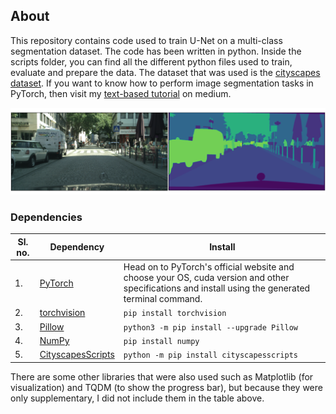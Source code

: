 ## About
This repository contains code used to train U-Net on a multi-class segmentation dataset. The code has been written in python. Inside the scripts folder, you can find all the different python files used to train, evaluate and prepare the data. The dataset that was used is the [cityscapes dataset](https://www.cityscapes-dataset.com/). If you want to know how to perform image segmentation tasks in PyTorch, then visit my [text-based tutorial](https://medium.com/@mhamdaan/multi-class-semantic-segmentation-with-u-net-pytorch-ee81a66bba89) on medium. 

![image](1.png)

### Dependencies
| Sl. no. | Dependency | Install | 
| --- | --- | --- |
| 1. | [PyTorch](https://pytorch.org/) | Head on to PyTorch's official website and choose your OS, cuda version and other specifications and install using the generated terminal command. | 
| 2. | [torchvision](https://pytorch.org/vision/stable/index.html) | ```pip install torchvision``` |
| 3. | [Pillow](https://pillow.readthedocs.io/en/stable/) | ```python3 -m pip install --upgrade Pillow``` |
| 4. | [NumPy](https://numpy.org/) | ```pip install numpy``` | 
| 5. | [CityscapesScripts](https://github.com/mcordts/cityscapesScripts) | ```python -m pip install cityscapesscripts``` |

There are some other libraries that were also used such as Matplotlib (for visualization) and TQDM (to show the progress bar), but because they were only supplementary, I did not include them in the table above. 
